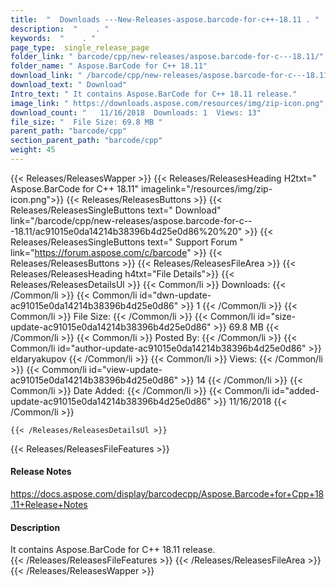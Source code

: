 ```yaml
---
title:  "  Downloads ---New-Releases-aspose.barcode-for-c++-18.11 . " 
description:  "    . " 
keywords:  "    . " 
page_type:  single_release_page
folder_link: " barcode/cpp/new-releases/aspose.barcode-for-c---18.11/"
folder_name: " Aspose.BarCode for C++ 18.11"
download_link: " /barcode/cpp/new-releases/aspose.barcode-for-c---18.11/ac91015e0da14214b38396b4d25e0d86"
download_text: " Download"
Intro_text: " It contains Aspose.BarCode for C++ 18.11 release."
image_link: " https://downloads.aspose.com/resources/img/zip-icon.png"
download_count: "   11/16/2018  Downloads: 1  Views: 13"
file_size: "  File Size: 69.8 MB "
parent_path: "barcode/cpp"
section_parent_path: "barcode/cpp"
weight: 45 
---
```


{{< Releases/ReleasesWapper >}}
  {{< Releases/ReleasesHeading H2txt=" Aspose.BarCode for C++ 18.11" imagelink="/resources/img/zip-icon.png">}}
  {{< Releases/ReleasesButtons >}}
    {{< Releases/ReleasesSingleButtons text=" Download" link="/barcode/cpp/new-releases/aspose.barcode-for-c---18.11/ac91015e0da14214b38396b4d25e0d86%20%20" >}}
    {{< Releases/ReleasesSingleButtons text=" Support Forum " link="https://forum.aspose.com/c/barcode" >}}
  {{< Releases/ReleasesButtons >}}
  {{< Releases/ReleasesFileArea >}}
    {{< Releases/ReleasesHeading h4txt="File Details">}}
    {{< Releases/ReleasesDetailsUl >}}
            {{< Common/li  >}} Downloads: {{< /Common/li >}} 
      {{< Common/li id="dwn-update-ac91015e0da14214b38396b4d25e0d86" >}} 1 {{< /Common/li >}} 
      {{< Common/li  >}} File Size: {{< /Common/li >}} 
      {{< Common/li id="size-update-ac91015e0da14214b38396b4d25e0d86" >}} 69.8 MB {{< /Common/li >}} 
      {{< Common/li  >}} Posted By: {{< /Common/li >}} 
      {{< Common/li id="author-update-ac91015e0da14214b38396b4d25e0d86" >}} eldaryakupov {{< /Common/li >}} 
      {{< Common/li  >}} Views: {{< /Common/li >}} 
      {{< Common/li id="view-update-ac91015e0da14214b38396b4d25e0d86" >}} 14 {{< /Common/li >}} 
      {{< Common/li  >}} Date Added: {{< /Common/li >}} 
      {{< Common/li id="added-update-ac91015e0da14214b38396b4d25e0d86" >}} 11/16/2018 {{< /Common/li >}} 

    {{< /Releases/ReleasesDetailsUl >}}

  {{< Releases/ReleasesFileFeatures >}}
      <h4>Release Notes</h4><div><a href="https://docs.aspose.com/display/barcodecpp/Aspose.Barcode+for+Cpp+18.11+Release+Notes">https://docs.aspose.com/display/barcodecpp/Aspose.Barcode+for+Cpp+18.11+Release+Notes</a></div><h4>Description</h4><div class="HTMLDescription">It contains Aspose.BarCode for C++ 18.11 release.</div>
  {{< /Releases/ReleasesFileFeatures >}}
 {{< /Releases/ReleasesFileArea >}}
{{< /Releases/ReleasesWapper >}}


